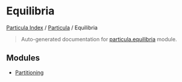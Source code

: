 # Equilibria

[Particula Index](../../README.md#particula-index) / [Particula](../index.md#particula) / Equilibria

> Auto-generated documentation for [particula.equilibria](../../../../particula/equilibria/__init__.py) module.

## Modules

- [Partitioning](./partitioning.md)
